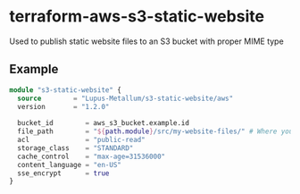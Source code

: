# terraform-aws-s3-static-website

Used to publish static website files to an S3 bucket with proper MIME type

## Example

``` Terraform
module "s3-static-website" {
  source        = "Lupus-Metallum/s3-static-website/aws"
  version       = "1.2.0"
  
  bucket_id        = aws_s3_bucket.example.id
  file_path        = "${path.module}/src/my-website-files/" # Where your index.html and TLD web content lives
  acl              = "public-read"
  storage_class    = "STANDARD"
  cache_control    = "max-age=31536000"
  content_language = "en-US"
  sse_encrypt      = true
}
```

